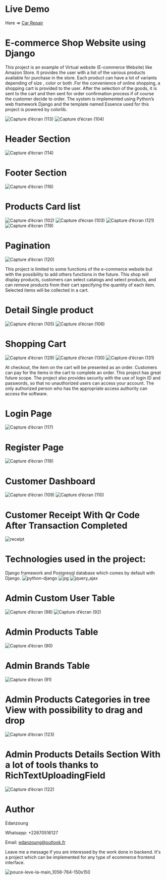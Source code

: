 # Live Demo
Here => <a href="https://react-car-repair.vercel.app/"> Car Repair </a>

# E-commerce Shop Website using Django

This project is an example of Virtual website (E-commerce Website) like Amazon Store. It provides the user with a list of the various products available for purchase in the store. Each product can have a lot of variants depending of size , color or both .For the convenience of online shopping, a shopping cart is provided to the user. After the selection of the goods, it is sent to the cart and then sent for order confirmation process if of course the customer decide to order. The system is implemented using Python’s web framework Django and the template named Essence used for this project is powered by colorlib.

![Capture d’écran (113)](https://user-images.githubusercontent.com/57450098/155451052-e9dc3aa7-0d94-4be6-98f2-6c89e5484bb5.png)
![Capture d’écran (104)](https://user-images.githubusercontent.com/57450098/155451331-f75ad1b5-f79a-4f76-b05f-b38b5b00d96c.png)


# Header Section
![Capture d’écran (114)](https://user-images.githubusercontent.com/57450098/155451109-52f8e7ab-cc0e-421b-ab86-721fc503340d.png)
# Footer Section
![Capture d’écran (116)](https://user-images.githubusercontent.com/57450098/155451157-85fe44f5-3ec0-48ce-8168-7167aba55b12.png)


# Products Card list
![Capture d’écran (102)](https://user-images.githubusercontent.com/57450098/155451817-a237b3e4-f512-4a1a-9579-5be862fc24fc.png)
![Capture d’écran (103)](https://user-images.githubusercontent.com/57450098/155451823-b2b363b4-692e-4327-8d9a-858d7cca9dbe.png)
![Capture d’écran (121)](https://user-images.githubusercontent.com/57450098/155457597-ea5f1ee0-27be-4eeb-a48e-5e478cf3f2b4.png)
![Capture d’écran (119)](https://user-images.githubusercontent.com/57450098/155456686-58a503ce-d7a1-449f-9fa3-c7d4ce606b1a.png)


# Pagination
![Capture d’écran (120)](https://user-images.githubusercontent.com/57450098/155456775-8eb52bc7-fbf7-4dce-8e54-32d01443859a.png)

This project is limited to some functions of the e-commerce website but with the possibility to add others functions in the future. This shop will display products, customers can select catalogs and select products, and can remove products from their cart specifying the quantity of each item. Selected items will be collected in a cart. 
# Detail Single product 
![Capture d’écran (105)](https://user-images.githubusercontent.com/57450098/155452299-6fde2142-5ae6-44ea-818e-4781c307587d.png)
![Capture d’écran (106)](https://user-images.githubusercontent.com/57450098/155452300-ef0163ca-9d47-4454-ba36-f0b4ec7daa3d.png)
# Shopping Cart
![Capture d’écran (129)](https://user-images.githubusercontent.com/57450098/162629787-1b7caf5e-897d-4b7e-b9f9-05227a026e34.png)
![Capture d’écran (130)](https://user-images.githubusercontent.com/57450098/162629805-5b961e89-f190-4b53-9a28-af8e78b95ac8.png)
![Capture d’écran (131)](https://user-images.githubusercontent.com/57450098/162629809-4d912bfa-b88d-4cee-94e1-d2acb5d8448d.png)


At checkout, the item on the cart will be presented as an order. Customers can pay for the items in the cart to complete an order. This project has great future scope. The project also provides security with the use of login ID and passwords, so that no unauthorized users can access your account. The only authorized person who has the appropriate access authority can access the software.

# Login Page
![Capture d’écran (117)](https://user-images.githubusercontent.com/57450098/155454739-f42dc3d6-7880-420a-821c-667fec8cba84.png)


# Register Page
![Capture d’écran (118)](https://user-images.githubusercontent.com/57450098/155454744-38047963-2aaf-469f-b8fe-59f2d0eea878.png)


# Customer Dashboard
![Capture d’écran (109)](https://user-images.githubusercontent.com/57450098/155454799-f84620ca-36ad-4d7f-9f89-cc0ce61e8315.png)
![Capture d’écran (110)](https://user-images.githubusercontent.com/57450098/155454813-fcf4f652-02f4-4c44-bb71-0c4990813989.png)


# Customer Receipt With Qr Code After Transaction Completed
![receipt](https://user-images.githubusercontent.com/57450098/155454427-d3662927-af29-4db8-b68e-4ef3450401e2.png)


# Technologies used in the project: 
Django framework and Postgresql database which comes by default with Django.
![python-django](https://user-images.githubusercontent.com/57450098/155459506-1734ad2f-0aa1-4196-bccf-6d8bff4331cb.png) ![pg](https://user-images.githubusercontent.com/57450098/155459529-68faab6c-7d31-40a9-b8dc-f3b43cb6cffa.png) ![jquery_ajax](https://user-images.githubusercontent.com/57450098/155459606-922415c4-0785-458b-9685-606336a03fc6.png)


# Admin Custom User Table
![Capture d’écran (98)](https://user-images.githubusercontent.com/57450098/155456089-730f4843-9a90-4858-a332-347950a4944b.png)
![Capture d’écran (92)](https://user-images.githubusercontent.com/57450098/155456105-5eb5d6d2-1413-49e5-be0a-b5b83b0cb109.png)
# Admin Products Table
![Capture d’écran (90)](https://user-images.githubusercontent.com/57450098/155456116-7cc46a82-cb4e-466d-83e1-f7d733276b58.png)
# Admin Brands Table
![Capture d’écran (91)](https://user-images.githubusercontent.com/57450098/155456260-51765fd7-5209-4d0e-b119-51415fa67f18.png)
# Admin Products Categories in tree View with possibility to drag and drop
![Capture d’écran (123)](https://user-images.githubusercontent.com/57450098/155503181-8fd71bd5-8de5-4c6c-9436-470b7cfaafc8.png)

# Admin Products Details Section With a lot of tools thanks to RichTextUploadingField
![Capture d’écran (122)](https://user-images.githubusercontent.com/57450098/155503140-9cc255d8-51ce-4a89-a7ef-b7eb0ac4eda9.png)



# Author
Edanzoung

Whatsapp: +22670516127

Email: edanzoung@outlook.fr

Leave me a message if you are interessed by the work done in backend. It's a project which can be implemented for any type of ecommerce frontend interface.

![pouce-leve-la-main_1056-764-150x150](https://user-images.githubusercontent.com/57450098/155461068-805e3b44-2be1-4b88-ac70-ac6c4f15e623.jpg)

